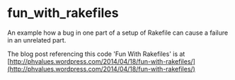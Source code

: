 fun_with_rakefiles
==================

An example how a bug in one part of a setup of Rakefile can cause a failure in an unrelated part.

The blog post referencing this code 'Fun With Rakefiles' is at [http://phvalues.wordpress.com/2014/04/18/fun-with-rakefiles/](http://phvalues.wordpress.com/2014/04/18/fun-with-rakefiles/)